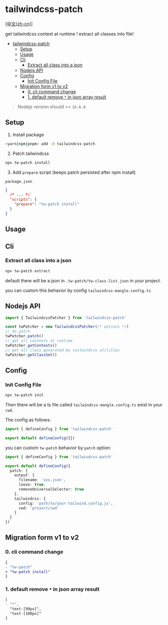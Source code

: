 # tailwindcss-patch

\[[中文(zh-cn)](./README-cn.md)\]

get tailwindcss context at runtime ! extract all classes into file!

- [tailwindcss-patch](#tailwindcss-patch)
  - [Setup](#setup)
  - [Usage](#usage)
  - [Cli](#cli)
    - [Extract all class into a json](#extract-all-class-into-a-json)
  - [Nodejs API](#nodejs-api)
  - [Config](#config)
    - [Init Config File](#init-config-file)
  - [Migration form v1 to v2](#migration-form-v1-to-v2)
    - [0. cli command change](#0-cli-command-change)
    - [1. default remove `*` in json array result](#1-default-remove--in-json-array-result)

> Nodejs version should >= `16.6.0`

## Setup

1. Install package

```sh
<yarn|npm|pnpm> add -D tailwindcss-patch
```

2. Patch tailwindcss

```sh
npx tw-patch install
```

3. Add `prepare` script (keeps patch persisted after npm install)

`package.json`

```json
{
  /* ... */
  "scripts": {
    "prepare": "tw-patch install"
  }
}
```

## Usage

## Cli

### Extract all class into a json

```sh
npx tw-patch extract
```

default there will be a json in `.tw-patch/tw-class-list.json` in your project.

you can custom this behavior by config `tailwindcss-mangle.config.ts`

## Nodejs API

```js
import { TailwindcssPatcher } from 'tailwindcss-patch'

const twPatcher = new TailwindcssPatcher(/* options */)
// do patch
twPatcher.patch()
// get all contexts at runtime
twPatcher.getContexts()
// get all class generated by tailwindcss utilities
twPatcher.getClassSet()
```

## Config

### Init Config File

```sh
npx tw-patch init
```

Then there will be a ts file called `tailwindcss-mangle.config.ts` exist in your `cwd`.

The config as follows:

```ts
import { defineConfig } from 'tailwindcss-patch'

export default defineConfig({})
```

you can custom `tw-patch` behavior by `patch` option:

```ts
import { defineConfig } from 'tailwindcss-patch'

export default defineConfig({
  patch: {
    output: {
      filename: 'xxx.json',
      loose: true,
      removeUniversalSelector: true
    },
    tailwindcss: {
      config: 'path/to/your-tailwind.config.js',
      cwd: 'project/cwd'
    }
  }
})
```

## Migration form v1 to v2

### 0. cli command change

```diff
{
- "tw-patch"
+ "tw-patch install"
}
```

### 1. default remove `*` in json array result

```diff
[
- "*",
  "text-[99px]",
  "text-[100px]"
]
```
